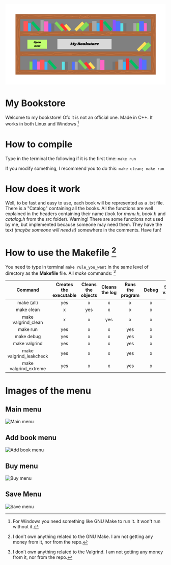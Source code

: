 ![Bookshelf image](img/bookshelf.png)

# My Bookstore
  Welcome to my bookstore! Ofc it is not an official one. Made in C++. It works in both Linux and Windows [^1]

# How to compile
  Type in the terminal the following if it is the first time:
 ```make run```

 If you modify something, I recommend you to do this:
 ``` make clean; make run ```

# How does it work
  Well, to be fast and easy to use, each book will be represented as a .txt file. There is a "Catalog" containing all the books.
All the functions are well explained in the headers containing their name (look for *menu.h*, *book.h* and *catalog.h* from the src folder).
  Warning! There are some functions not used by me, but implemented because someone may need them. They have the text *(maybe someone will need it)*
somewhere in the comments. Have fun!

 # How to use the Makefile [^2]

   You need to type in terminal ```make rule_you_want``` in the same level of directory as the **Makefile** file. All *make* commands: [^3]
 
 |         Command         | Creates the executable | Cleans the objects | Cleans the log | Runs the program | Debug | Simple valgrind | Leak check | All valgrind info |
|:-----------------------:|:----------------------:|:------------------:|:--------------:|:----------------:|:-----:|:---------------:|:----------:|:-----------------:|
|        make (all)       |           yes          |          x         |        x       |         x        |   x   |        x        |      x     |         x         |
|        make clean       |            x           |         yes        |        x       |         x        |   x   |        x        |      x     |         x         |
|   make valgrind_clean   |            x           |          x         |       yes      |         x        |   x   |        x        |      x     |         x         |
|         make run        |           yes          |          x         |        x       |        yes       |   x   |        x        |      x     |         x         |
|        make debug       |           yes          |          x         |        x       |        yes       |   x   |        x        |      x     |         x         |
|      make valgrind      |           yes          |          x         |        x       |        yes       |   x   |       yes       |      x     |         x         |
| make valgrind_leakcheck |           yes          |          x         |        x       |        yes       |   x   |       yes       |     yes    |         x         |
|  make valgrind_extreme  |           yes          |          x         |        x       |        yes       |   x   |       yes       |     yes    |        yes        |

# Images of the menu

## Main menu
![Main menu](img/Main_menu.png)

## Add book menu
![Add book menu](img/Add_book_menu.png)

## Buy menu
![Buy menu](img/Buy_menu.png)

## Save Menu
![Save menu](img/Save_menu.png)

[^1]: For Windows you need something like GNU Make to run it. It won't run without it.
[^2]: I don't own anything related to the GNU Make. I am not getting any money from it, nor from the repo.
[^3]: I don't own anything related to the Valgrind. I am not getting any money from it, nor from the repo.
